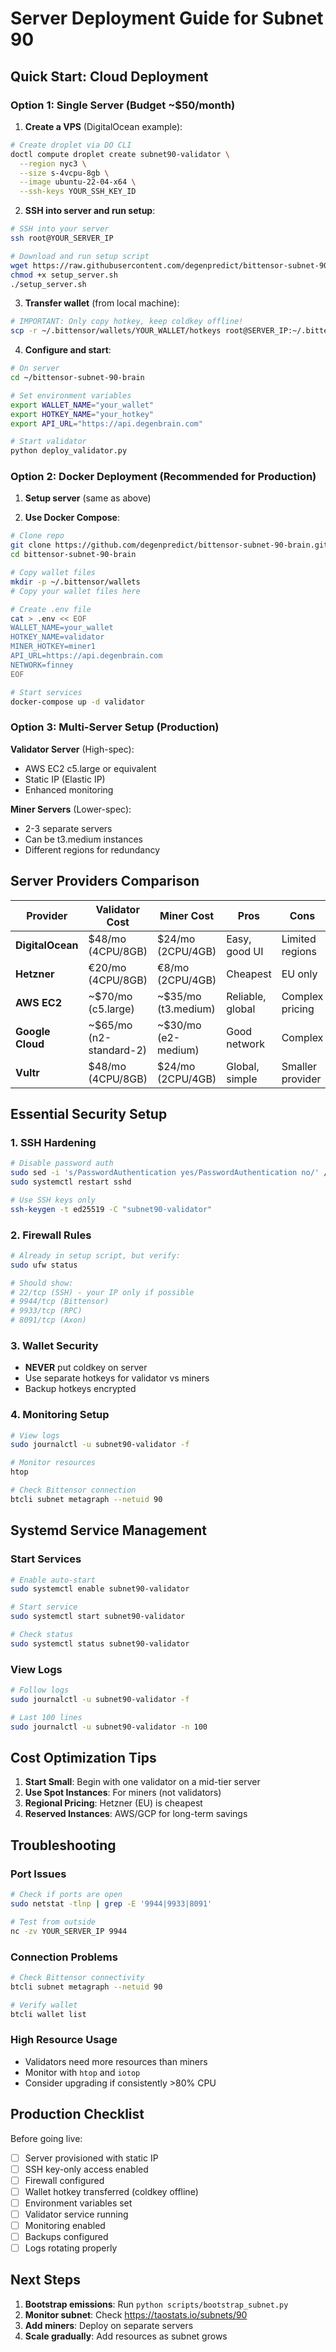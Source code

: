 # Server Deployment Guide for Subnet 90

## Quick Start: Cloud Deployment

### Option 1: Single Server (Budget ~$50/month)

1. **Create a VPS** (DigitalOcean example):
```bash
# Create droplet via DO CLI
doctl compute droplet create subnet90-validator \
  --region nyc3 \
  --size s-4vcpu-8gb \
  --image ubuntu-22-04-x64 \
  --ssh-keys YOUR_SSH_KEY_ID
```

2. **SSH into server and run setup**:
```bash
# SSH into your server
ssh root@YOUR_SERVER_IP

# Download and run setup script
wget https://raw.githubusercontent.com/degenpredict/bittensor-subnet-90-brain/main/scripts/setup_server.sh
chmod +x setup_server.sh
./setup_server.sh
```

3. **Transfer wallet** (from local machine):
```bash
# IMPORTANT: Only copy hotkey, keep coldkey offline!
scp -r ~/.bittensor/wallets/YOUR_WALLET/hotkeys root@SERVER_IP:~/.bittensor/wallets/YOUR_WALLET/
```

4. **Configure and start**:
```bash
# On server
cd ~/bittensor-subnet-90-brain

# Set environment variables
export WALLET_NAME="your_wallet"
export HOTKEY_NAME="your_hotkey"
export API_URL="https://api.degenbrain.com"

# Start validator
python deploy_validator.py
```

### Option 2: Docker Deployment (Recommended for Production)

1. **Setup server** (same as above)

2. **Use Docker Compose**:
```bash
# Clone repo
git clone https://github.com/degenpredict/bittensor-subnet-90-brain.git
cd bittensor-subnet-90-brain

# Copy wallet files
mkdir -p ~/.bittensor/wallets
# Copy your wallet files here

# Create .env file
cat > .env << EOF
WALLET_NAME=your_wallet
HOTKEY_NAME=validator
MINER_HOTKEY=miner1
API_URL=https://api.degenbrain.com
NETWORK=finney
EOF

# Start services
docker-compose up -d validator
```

### Option 3: Multi-Server Setup (Production)

**Validator Server** (High-spec):
- AWS EC2 c5.large or equivalent
- Static IP (Elastic IP)
- Enhanced monitoring

**Miner Servers** (Lower-spec):
- 2-3 separate servers
- Can be t3.medium instances
- Different regions for redundancy

## Server Providers Comparison

| Provider | Validator Cost | Miner Cost | Pros | Cons |
|----------|---------------|------------|------|------|
| **DigitalOcean** | $48/mo (4CPU/8GB) | $24/mo (2CPU/4GB) | Easy, good UI | Limited regions |
| **Hetzner** | €20/mo (4CPU/8GB) | €8/mo (2CPU/4GB) | Cheapest | EU only |
| **AWS EC2** | ~$70/mo (c5.large) | ~$35/mo (t3.medium) | Reliable, global | Complex pricing |
| **Google Cloud** | ~$65/mo (n2-standard-2) | ~$30/mo (e2-medium) | Good network | Complex |
| **Vultr** | $48/mo (4CPU/8GB) | $24/mo (2CPU/4GB) | Global, simple | Smaller provider |

## Essential Security Setup

### 1. SSH Hardening
```bash
# Disable password auth
sudo sed -i 's/PasswordAuthentication yes/PasswordAuthentication no/' /etc/ssh/sshd_config
sudo systemctl restart sshd

# Use SSH keys only
ssh-keygen -t ed25519 -C "subnet90-validator"
```

### 2. Firewall Rules
```bash
# Already in setup script, but verify:
sudo ufw status

# Should show:
# 22/tcp (SSH) - your IP only if possible
# 9944/tcp (Bittensor)
# 9933/tcp (RPC)
# 8091/tcp (Axon)
```

### 3. Wallet Security
- **NEVER** put coldkey on server
- Use separate hotkeys for validator vs miners
- Backup hotkeys encrypted

### 4. Monitoring Setup
```bash
# View logs
sudo journalctl -u subnet90-validator -f

# Monitor resources
htop

# Check Bittensor connection
btcli subnet metagraph --netuid 90
```

## Systemd Service Management

### Start Services
```bash
# Enable auto-start
sudo systemctl enable subnet90-validator

# Start service
sudo systemctl start subnet90-validator

# Check status
sudo systemctl status subnet90-validator
```

### View Logs
```bash
# Follow logs
sudo journalctl -u subnet90-validator -f

# Last 100 lines
sudo journalctl -u subnet90-validator -n 100
```

## Cost Optimization Tips

1. **Start Small**: Begin with one validator on a mid-tier server
2. **Use Spot Instances**: For miners (not validators)
3. **Regional Pricing**: Hetzner (EU) is cheapest
4. **Reserved Instances**: AWS/GCP for long-term savings

## Troubleshooting

### Port Issues
```bash
# Check if ports are open
sudo netstat -tlnp | grep -E '9944|9933|8091'

# Test from outside
nc -zv YOUR_SERVER_IP 9944
```

### Connection Problems
```bash
# Check Bittensor connectivity
btcli subnet metagraph --netuid 90

# Verify wallet
btcli wallet list
```

### High Resource Usage
- Validators need more resources than miners
- Monitor with `htop` and `iotop`
- Consider upgrading if consistently >80% CPU

## Production Checklist

Before going live:
- [ ] Server provisioned with static IP
- [ ] SSH key-only access enabled
- [ ] Firewall configured
- [ ] Wallet hotkey transferred (coldkey offline)
- [ ] Environment variables set
- [ ] Validator service running
- [ ] Monitoring enabled
- [ ] Backups configured
- [ ] Logs rotating properly

## Next Steps

1. **Bootstrap emissions**: Run `python scripts/bootstrap_subnet.py`
2. **Monitor subnet**: Check https://taostats.io/subnets/90
3. **Add miners**: Deploy on separate servers
4. **Scale gradually**: Add resources as subnet grows
